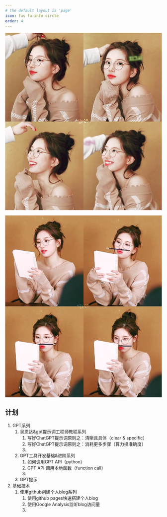 ```yaml
---
# the default layout is 'page'
icon: fas fa-info-circle
order: 4
---
```


![裴秀智_1](/assets/image/demo_2.jpg)

![裴秀智_2](/assets/image/demo.jpg)

## 计划

1. GPT系列
    1. 吴恩达&gpt提示词工程师教程系列
        1. 写好ChatGPT提示词原则之：清晰且具体（clear & specific）
        2. 写好ChatGPT提示词原则之：消耗更多步骤（算力换准确度）
        3. 
    2. GPT工具开发基础&进阶系列
        1. 如何调用GPT API（python）
        2. GPT API 调用本地函数（function call）
        3. 
    3. GPT提示
2. 基础技术
    1. 使用github创建个人blog系列
        1. 使用github pages快速搭建个人blog
        2. 使用Google Analysis监听blog访问量
        3. 


